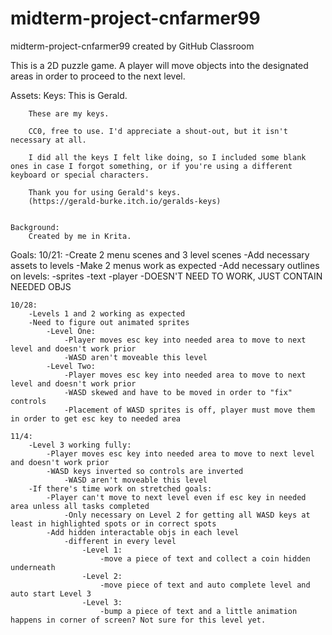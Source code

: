# midterm-project-cnfarmer99
midterm-project-cnfarmer99 created by GitHub Classroom

This is a 2D puzzle game.  A player will move objects into the designated areas in order to proceed to the next level.  

Assets:
    Keys:
        This is Gerald.

        These are my keys.

        CC0, free to use. I'd appreciate a shout-out, but it isn't necessary at all.

        I did all the keys I felt like doing, so I included some blank ones in case I forgot something, or if you're using a different keyboard or special characters.

        Thank you for using Gerald's keys.
        (https://gerald-burke.itch.io/geralds-keys)


    Background:
        Created by me in Krita.


Goals:
    10/21:
        -Create 2 menu scenes and 3 level scenes
        -Add necessary assets to levels
        -Make 2 menus work as expected
        -Add necessary outlines on levels:
            -sprites
            -text
            -player
            -DOESN'T NEED TO WORK, JUST CONTAIN NEEDED OBJS
        
    10/28:
        -Levels 1 and 2 working as expected
        -Need to figure out animated sprites
            -Level One:
                -Player moves esc key into needed area to move to next level and doesn't work prior
                -WASD aren't moveable this level
            -Level Two:
                -Player moves esc key into needed area to move to next level and doesn't work prior
                -WASD skewed and have to be moved in order to "fix" controls
                -Placement of WASD sprites is off, player must move them in order to get esc key to needed area

    11/4:
        -Level 3 working fully:
            -Player moves esc key into needed area to move to next level and doesn't work prior
            -WASD keys inverted so controls are inverted
                -WASD aren't moveable this level
        -If there's time work on stretched goals:
            -Player can't move to next level even if esc key in needed area unless all tasks completed
                -Only necessary on Level 2 for getting all WASD keys at least in highlighted spots or in correct spots
            -Add hidden interactable objs in each level
                -different in every level
                    -Level 1:
                        -move a piece of text and collect a coin hidden underneath
                    -Level 2:
                        -move piece of text and auto complete level and auto start Level 3
                    -Level 3:
                        -bump a piece of text and a little animation happens in corner of screen? Not sure for this level yet.
